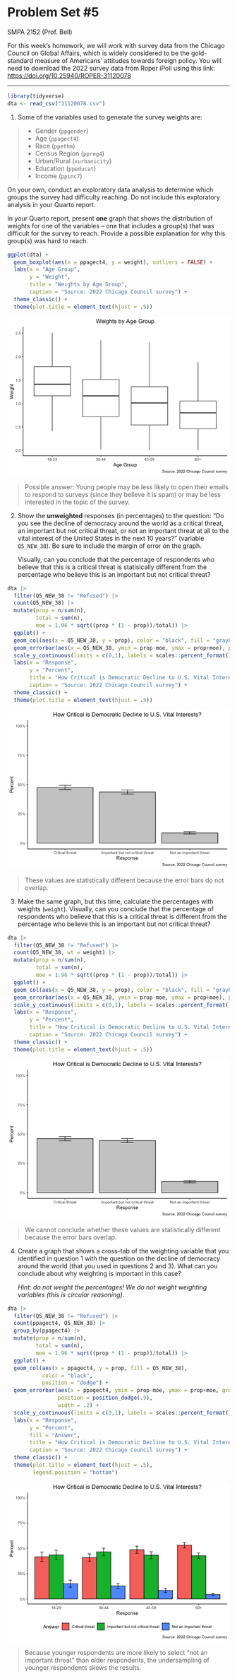# Problem Set \#5
SMPA 2152 (Prof. Bell)

For this week’s homework, we will work with survey data from the Chicago
Council on Global Affairs, which is widely considered to be the
gold-standard measure of Americans’ attitudes towards foreign policy.
You will need to download the 2022 survey data from Roper iPoll using
this link: <https://doi.org/10.25940/ROPER-31120078>

------------------------------------------------------------------------

``` r
library(tidyverse)
dta <- read_csv("31120078.csv")
```

1.  Some of the variables used to generate the survey weights are:

> - Gender (`ppgender`)
> - Age (`ppagect4`)
> - Race (`ppethm`)
> - Census Region (`ppreg4`)
> - Urban/Rural (`xurbanicity`)
> - Education (`ppeducat`)
> - Income (`ppinc7`)

On your own, conduct an exploratory data analysis to determine which
groups the survey had difficulty reaching. Do not include this
exploratory analysis in your Quarto report.

In your Quarto report, present **one** graph that shows the distribution
of weights for one of the variables – one that includes a group(s) that
was difficult for the survey to reach. Provide a possible explanation
for why this group(s) was hard to reach.

``` r
ggplot(dta) +
  geom_boxplot(aes(x = ppagect4, y = weight), outliers = FALSE) +
  labs(x = "Age Group",
       y = "Weight",
       title = "Weights by Age Group",
       caption = "Source: 2022 Chicago Council survey") +
  theme_classic() +
  theme(plot.title = element_text(hjust = .5))
```

![](assignment5_files/figure-commonmark/unnamed-chunk-2-1.png)

> Possible answer: Young people may be less likely to open their emails
> to respond to surveys (since they believe it is spam) or may be less
> interested in the topic of the survey.

2.  Show the **unweighted** responses (in percentages) to the question:
    “Do you see the decline of democracy around the world as a critical
    threat, an important but not critical threat, or not an important
    threat at all to the vital interest of the United States in the next
    10 years?” (variable `Q5_NEW_38`). Be sure to include the margin of
    error on the graph.

    Visually, can you conclude that the percentage of respondents who
    believe that this is a critical threat is statisically different
    from the percentage who believe this is an important but not
    critical threat?

``` r
dta |>
  filter(Q5_NEW_38 != "Refused") |>
  count(Q5_NEW_38) |>
  mutate(prop = n/sum(n),
         total = sum(n),
         moe = 1.96 * sqrt((prop * (1 - prop))/total)) |>
  ggplot() +
  geom_col(aes(x = Q5_NEW_38, y = prop), color = "black", fill = "gray80", position = "dodge") +
  geom_errorbar(aes(x = Q5_NEW_38, ymin = prop-moe, ymax = prop+moe), position = position_dodge(.9), width = .2) +
  scale_y_continuous(limits = c(0,1), labels = scales::percent_format()) +
  labs(x = "Response",
       y = "Percent",
       title = "How Critical is Democratic Decline to U.S. Vital Interests?",
       caption = "Source: 2022 Chicago Council survey") +
  theme_classic() +
  theme(plot.title = element_text(hjust = .5))
```

![](assignment5_files/figure-commonmark/unnamed-chunk-4-1.png)

> These values are statistically different because the error bars do not
> overlap.

3.  Make the same graph, but this time, calculate the percentages with
    weights (`weight`). Visually, can you conclude that the percentage
    of respondents who believe that this is a critical threat is
    different from the percentage who believe this is an important but
    not critical threat?

``` r
dta |>
  filter(Q5_NEW_38 != "Refused") |>
  count(Q5_NEW_38, wt = weight) |>
  mutate(prop = n/sum(n),
         total = sum(n),
         moe = 1.96 * sqrt((prop * (1 - prop))/total)) |>
  ggplot() +
  geom_col(aes(x = Q5_NEW_38, y = prop), color = "black", fill = "gray80", position = "dodge") +
  geom_errorbar(aes(x = Q5_NEW_38, ymin = prop-moe, ymax = prop+moe), position = position_dodge(.9), width = .2) +
  scale_y_continuous(limits = c(0,1), labels = scales::percent_format()) +
  labs(x = "Response",
       y = "Percent",
       title = "How Critical is Democratic Decline to U.S. Vital Interests?",
       caption = "Source: 2022 Chicago Council survey") +
  theme_classic() +
  theme(plot.title = element_text(hjust = .5))
```

![](assignment5_files/figure-commonmark/unnamed-chunk-6-1.png)

> We cannot conclude whether these values are statistically different
> because the error bars overlap.

4.  Create a graph that shows a cross-tab of the weighting variable that
    you identified in question 1 with the question on the decline of
    democracy around the world (that you used in questions 2 and 3).
    What can you conclude about why weighting is important in this case?

    *Hint: do not weight the percentages! We do not weight weighting
    variables (this is circular reasoning).*

``` r
dta |>
  filter(Q5_NEW_38 != "Refused") |>
  count(ppagect4, Q5_NEW_38) |>
  group_by(ppagect4) |>
  mutate(prop = n/sum(n),
         total = sum(n),
         moe = 1.96 * sqrt((prop * (1 - prop))/total)) |>
  ggplot() +
  geom_col(aes(x = ppagect4, y = prop, fill = Q5_NEW_38),
           color = "black",
           position = "dodge") +
  geom_errorbar(aes(x = ppagect4, ymin = prop-moe, ymax = prop+moe, group = Q5_NEW_38),
                position = position_dodge(.9),
                width = .2) +
  scale_y_continuous(limits = c(0,1), labels = scales::percent_format()) +
  labs(x = "Response",
       y = "Percent",
       fill = "Answer",
       title = "How Critical is Democratic Decline to U.S. Vital Interests?",
       caption = "Source: 2022 Chicago Council survey") +
  theme_classic() +
  theme(plot.title = element_text(hjust = .5),
        legend.position = "bottom")
```

![](assignment5_files/figure-commonmark/unnamed-chunk-8-1.png)

> Because younger respondents are more likely to select “not an
> important threat” than older respondents, the undersampling of younger
> respondents skews the results.
